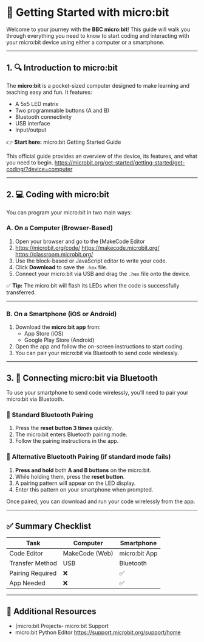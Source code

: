 # 📘 Getting Started with micro:bit

Welcome to your journey with the **BBC micro:bit**! This guide will walk you through everything you need to know to start coding and interacting with your micro:bit device using either a computer or a smartphone.

---

## 1. 🔍 Introduction to micro:bit

The **micro:bit** is a pocket-sized computer designed to make learning and teaching easy and fun. It features:

- A 5x5 LED matrix  
- Two programmable buttons (A and B)   
- Bluetooth connectivity  
- USB interface  
- Input/output 

👉 **Start here:** micro:bit Getting Started Guide

This official guide provides an overview of the device, its features, and what you need to begin.
https://microbit.org/get-started/getting-started/get-coding/?device=computer

---

## 2. 💻 Coding with micro:bit

You can program your micro:bit in two main ways:

### A. On a Computer (Browser-Based)


1. Open your browser and go to the [MakeCode Editor
2. https://microbit.org/code/
https://makecode.microbit.org/
https://classroom.microbit.org/
3. Use the block-based or JavaScript editor to write your code.
4. Click **Download** to save the `.hex` file.
5. Connect your micro:bit via USB and drag the `.hex` file onto the device.

✅ **Tip:** The micro:bit will flash its LEDs when the code is successfully transferred.

---

### B. On a Smartphone (iOS or Android)

1. Download the **micro:bit app** from:
   - App Store (iOS)
   - Google Play Store (Android)
2. Open the app and follow the on-screen instructions to start coding.
3. You can pair your micro:bit via Bluetooth to send code wirelessly.

---

## 3. 📶 Connecting micro:bit via Bluetooth

To use your smartphone to send code wirelessly, you’ll need to pair your micro:bit via Bluetooth.

### 🔄 Standard Bluetooth Pairing

1. Press the **reset button 3 times** quickly.
2. The micro:bit enters Bluetooth pairing mode.
3. Follow the pairing instructions in the app.

### 🔁 Alternative Bluetooth Pairing (if standard mode fails)

1. **Press and hold** both **A and B buttons** on the micro:bit.
2. While holding them, press the **reset button**.
3. A pairing pattern will appear on the LED display.
4. Enter this pattern on your smartphone when prompted.

Once paired, you can download and run your code wirelessly from the app.

---

## ✅ Summary Checklist

| Task              | Computer         | Smartphone       |
|-------------------|------------------|------------------|
| Code Editor       | MakeCode (Web)   | micro:bit App    |
| Transfer Method   | USB              | Bluetooth        |
| Pairing Required  | ❌               | ✅               |
| App Needed        | ❌               | ✅               |

---

## 📎 Additional Resources

- [micro:bit Projects- micro:bit Support
- micro:bit Python Editor
https://support.microbit.org/support/home
